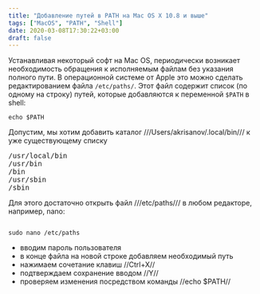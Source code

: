 ```yaml
---
title: "Добавление путей в PATH на Mac OS X 10.8 и выше"
tags: ["MacOS", "PATH", "Shell"]
date: 2020-03-08T17:30:22+03:00
draft: false
---
```


Устанавливая некоторый софт на Mac OS, периодически возникает необходимость обращения к исполняемым
файлам без указания полного пути. В операционной системе от Apple это можно сделать редактированием
файла `/etc/paths/`. Этот файл содержит список (по одному на строку) путей, которые добавляются к
переменной `$PATH` в shell:

```shell
echo $PATH
```

Допустим, мы хотим добавить каталог ///Users/akrisanov/.local/bin/// к уже существующему списку

<pre>
/usr/local/bin
/usr/bin
/bin
/usr/sbin
/sbin
</pre>

Для этого достаточно открыть файл ///etc/paths/// в любом редакторе, например, nano:

<code>
sudo nano /etc/paths
</code>

- вводим пароль пользователя
- в конце файла на новой строке добавляем необходимый путь
- нажимаем сочетание клавиш //Ctrl+X//
- подтверждаем сохранение вводом //Y//
- проверяем изменения посредством команды //echo $PATH//
